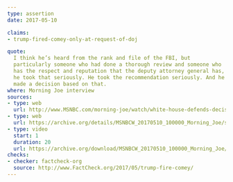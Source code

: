 ```yaml
---
type: assertion
date: 2017-05-10

claims:
- trump-fired-comey-only-at-request-of-doj

quote:
  I think he’s heard from the rank and file of the FBI, but
  particularly someone who had done a thorough review and someone who
  has the respect and reputation that the deputy attorney general has,
  he took that seriously. He took the recommendation seriously. And he
  made a decision based on that.
where: Morning Joe interview
sources:
- type: web
  url: http://www.MSNBC.com/morning-joe/watch/white-house-defends-decision-to-fire-james-comey-940401219882
- type: web
  url: https://archive.org/details/MSNBCW_20170510_100000_Morning_Joe/start/2554.6/end/2577.3
- type: video
  start: 1
  duration: 20
  url: https://archive.org/download/MSNBCW_20170510_100000_Morning_Joe/MSNBCW_20170510_100000_Morning_Joe.mp4?t=2554.6/2577.3&exact=1&ignore=x.mp4
checks:
- checker: factcheck-org
  source: http://www.FactCheck.org/2017/05/trump-fire-comey/
---
```

